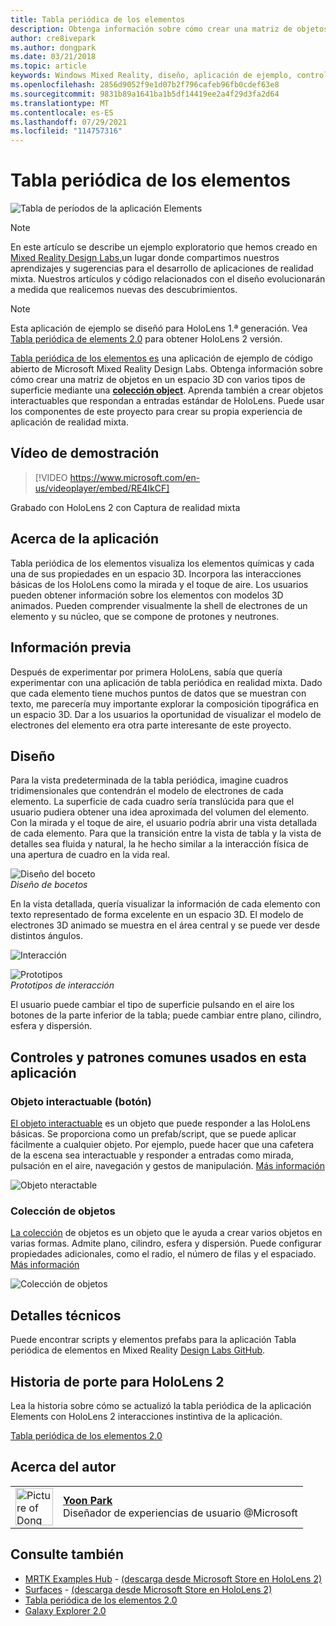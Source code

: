 ```yaml
---
title: Tabla periódica de los elementos
description: Obtenga información sobre cómo crear una matriz de objetos en un espacio 3D con varios tipos de superficie mediante una colección Object con la aplicación de ejemplo Tabla periódica de elementos.
author: cre8ivepark
ms.author: dongpark
ms.date: 03/21/2018
ms.topic: article
keywords: Windows Mixed Reality, diseño, aplicación de ejemplo, controles, MRTK, Mixed Reality Toolkit, Unity, aplicaciones de ejemplo, aplicaciones de ejemplo, código abierto, Microsoft Store, HoloLens, cascos de realidad mixta, cascos de realidad mixta de Windows, cascos de realidad virtual
ms.openlocfilehash: 2856d9052f9e1d07b2f796cafeb96fb0cdef63e8
ms.sourcegitcommit: 9831b89a1641ba1b5df14419ee2a4f29d3fa2d64
ms.translationtype: MT
ms.contentlocale: es-ES
ms.lasthandoff: 07/29/2021
ms.locfileid: "114757316"
---
```

# <a name="periodic-table-of-the-elements"></a>Tabla periódica de los elementos
![Tabla de períodos de la aplicación Elements](../images/MRDL_PeriodicTable_HL1.jpg)

>[!NOTE]
>En este artículo se describe un ejemplo exploratorio que hemos creado en [Mixed Reality Design Labs,](https://github.com/Microsoft/MRDesignLabs_Unity)un lugar donde compartimos nuestros aprendizajes y sugerencias para el desarrollo de aplicaciones de realidad mixta. Nuestros artículos y código relacionados con el diseño evolucionarán a medida que realicemos nuevas des descubrimientos.

>[!NOTE]
>Esta aplicación de ejemplo se diseñó para HoloLens 1.ª generación. Vea [Tabla periódica de elements 2.0](periodic-table-of-the-elements-2.md) para obtener HoloLens 2 versión.

[Tabla periódica de los elementos es](https://github.com/Microsoft/MRDesignLabs_Unity_PeriodicTable) una aplicación de ejemplo de código abierto de Microsoft Mixed Reality Design Labs. Obtenga información sobre cómo crear una matriz de objetos en un espacio 3D con varios tipos de superficie mediante una **[colección object](../../design/object-collection.md)**. Aprenda también a crear objetos interactuables que respondan a entradas estándar de HoloLens. Puede usar los componentes de este proyecto para crear su propia experiencia de aplicación de realidad mixta.


## <a name="demo-video"></a>Vídeo de demostración 
> [!VIDEO https://www.microsoft.com/en-us/videoplayer/embed/RE4IkCF]

Grabado con HoloLens 2 con Captura de realidad mixta

## <a name="about-the-app"></a>Acerca de la aplicación

Tabla periódica de los elementos visualiza los elementos químicas y cada una de sus propiedades en un espacio 3D. Incorpora las interacciones básicas de los HoloLens como la mirada y el toque de aire. Los usuarios pueden obtener información sobre los elementos con modelos 3D animados. Pueden comprender visualmente la shell de electrones de un elemento y su núcleo, que se compone de protones y neutrones.

## <a name="background"></a>Información previa

Después de experimentar por primera HoloLens, sabía que quería experimentar con una aplicación de tabla periódica en realidad mixta. Dado que cada elemento tiene muchos puntos de datos que se muestran con texto, me parecería muy importante explorar la composición tipográfica en un espacio 3D. Dar a los usuarios la oportunidad de visualizar el modelo de electrones del elemento era otra parte interesante de este proyecto.

## <a name="design"></a>Diseño

Para la vista predeterminada de la tabla periódica, imagine cuadros tridimensionales que contendrán el modelo de electrones de cada elemento. La superficie de cada cuadro sería translúcida para que el usuario pudiera obtener una idea aproximada del volumen del elemento. Con la mirada y el toque de aire, el usuario podría abrir una vista detallada de cada elemento. Para que la transición entre la vista de tabla y la vista de detalles sea fluida y natural, la he hecho similar a la interacción física de una apertura de cuadro en la vida real.

![Diseño del boceto](images/640px-sketch20170406.jpg)<br>
*Diseño de bocetos*

En la vista detallada, quería visualizar la información de cada elemento con texto representado de forma excelente en un espacio 3D. El modelo de electrones 3D animado se muestra en el área central y se puede ver desde distintos ángulos.

![Interacción](images/640px-periodictable-interaction.jpg)

![Prototipos](images/640px-periodictable-prototypes.jpg)<br>
*Prototipos de interacción*

El usuario puede cambiar el tipo de superficie pulsando en el aire los botones de la parte inferior de la tabla; puede cambiar entre plano, cilindro, esfera y dispersión.

## <a name="common-controls-and-patterns-used-in-this-app"></a>Controles y patrones comunes usados en esta aplicación

### <a name="interactable-object-button"></a>Objeto interactuable (botón)

[El objeto interactuable](../../design/interactable-object.md) es un objeto que puede responder a las HoloLens básicas. Se proporciona como un prefab/script, que se puede aplicar fácilmente a cualquier objeto. Por ejemplo, puede hacer que una cafetera de la escena sea interactuable y responder a entradas como mirada, pulsación en el aire, navegación y gestos de manipulación. [Más información](../../design/interactable-object.md)

![Objeto nteractable](images/640px-periodictable-interactableobject.jpg)

### <a name="object-collection"></a>Colección de objetos

[La colección](../../design/object-collection.md) de objetos es un objeto que le ayuda a crear varios objetos en varias formas. Admite plano, cilindro, esfera y dispersión. Puede configurar propiedades adicionales, como el radio, el número de filas y el espaciado. [Más información](../../design/object-collection.md)

![Colección de objetos](images/640px-periodictable-collections.jpg)

## <a name="technical-details"></a>Detalles técnicos

Puede encontrar scripts y elementos prefabs para la aplicación Tabla periódica de elementos en Mixed Reality [Design Labs GitHub](https://github.com/Microsoft/MRDesignLabs_Unity_PeriodicTable).

## <a name="porting-story-for-hololens-2"></a>Historia de porte para HoloLens 2

Lea la historia sobre cómo se actualizó la tabla periódica de la aplicación Elements con HoloLens 2 interacciones instintiva de la aplicación.

[Tabla periódica de los elementos 2.0](https://medium.com/@dongyoonpark/bringing-the-periodic-table-of-the-elements-app-to-hololens-2-with-mrtk-v2-a6e3d8362158)




## <a name="about-the-author"></a>Acerca del autor

<table style="border-collapse:collapse" padding-left="0px">
<tr>
<td style="border-style: none" width="60px"><img alt="Picture of Dong Yoon Park" width="60" height="60" src="images/dongyoonpark.jpg"></td>
<td style="border-style: none"><a href="http://dongyoonpark.com" target="_blank"><b>Yoon Park</b></a><br>Diseñador de experiencias de usuario @Microsoft</td>
</tr>
</table>

## <a name="see-also"></a>Consulte también

* [MRTK Examples Hub](/windows/mixed-reality/mrtk-unity/features/example-scenes/example-hub) - [(descarga desde Microsoft Store en HoloLens 2)](https://www.microsoft.com/en-us/p/mrtk-examples-hub/9mv8c39l2sj4)
* [Surfaces](sampleapp-surfaces.md) - [(descarga desde Microsoft Store en HoloLens 2)](https://www.microsoft.com/en-us/p/surfaces/9nvkpv3sk3x0)
* [Tabla periódica de los elementos 2.0](periodic-table-of-the-elements-2.md)
* [Galaxy Explorer 2.0](galaxy-explorer-update.md)